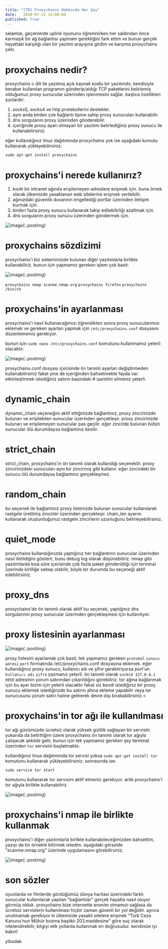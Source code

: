```yaml
---
title: "[TR] Proxychains Hakkında Her Şey"
date:	2020-07-22 15:00:00
published: true
---
```


selamlar, geçenlerde uplink oyununu öğreninirken her saldırıdan önce karmaşık bir ağ bağlantısı yapmam gerektiğini fark ettim ve bunun gerçek hayattaki karşılığı olan bir yazılım arayışına girdim ve karşıma proxychains çıktı.


# [](#header-3)proxychains nedir?

proxychains c dili ile yazılmış açık kaynak kodlu bir yazılımdır, kendisiyle beraber kullanılan programın gönderip/aldığı TCP paketlerini belirlemiş olduğumuz proxy sunucular üzerinden işlenmesini sağlar. başlıca özellikleri şunlardır:

1. socks5, socks4 ve http protekollerini destekler.
1. aynı anda birden çok bağlantı tipine sahip proxy sunucuları kullanabilir.
1. dns sorgularını proxy üzerinden gönderebilir.
1. içeriğinde proxy ayarı olmayan bir yazılımı belirlediğiniz proxy sunucu ile kullanabilirsiniz.

eğer kullandığınız linux dağıtımında proxychains yok ise aşağıdaki komutu kullanarak yükleyebilirsiniz:

`sudo apt-get install proxychains`

# [](#header-3)proxychains'i nerede kullanırız?

1. kısıtlı bir intranet ağında erişilemeyen adreslere erişmek için. buna örnek olarak ülkemizde yasaklanan web sitelerine erişmek verilebilir.
1. ağınızdaki güvenlik duvarının engellediği portlar üzerinden iletişim kurmak için.
1. birden fazla proxy sunucu kullanarak takip edilebilirliği azaltmak için.
1. dns sorgularını proxy sunucu üzerinden göndermek için.

![image](post_resources/proxychains/diyagram.png){:.postimg}

# [](#header-3)proxychains sözdizimi

proxychains'i biz sistemimizde bulunan diğer yazılımlarla birlikte kullanabiliriz. bunun için yapmamız gereken işlem çok basit:

![image](post_resources/proxychains/syntax.png){:.postimg}

`proxychains nmap scanme.nmap.org`
`proxychains firefox`
`proxychains /bin/sh`


# [](#header-3)proxychains'in ayarlanması

proxychains'i nasıl kullanacağımızı öğrendikten sonra proxy sunucularımızı eklemek ve gereken ayarları yapmak için `/etc/proxychains.conf` dosyasını düzenlememiz gerekiyor.

bunun için `sudo nano /etc/proxychains.conf` komutunu kullanmamız yeterli olacaktır.

![image](post_resources/proxychains/config.png){:.postimg}

proxychains.conf dosyası içerisinde ön tanımlı ayarları değiştirmeden kullanabilirsiniz fakat yine de içeriğinden bahsetmekte fayda var. etkinleştirmek istediğiniz satırın başındaki # işaretini silmeniz yeterli.

# [](#header-5)dynamic_chain

dynamic_chain seçeneğini aktif ettiğinizde bağlantınız, proxy zincirinizde bulunan ve erişilebilen sunucular üzerinden gerçekleşir. proxy zincirinizde bulunan ve erişilemeyen sunucular pas geçilir. eğer zincirde bulunan bütün sunucular ölü durumdaysa bağlantınız kesilir.

# [](#header-5)strict_chain

strict_chain, proxychains'in ön tanımlı olarak kullandığı seçenektir. proxy zincirinizdeki sunucuları aynı bir zincirmiş gibi kullanır. eğer zincirdeki bir sunucu ölü durumdaysa bağlantınız gerçekleşmez.

# [](#header-5)random_chain

bu seçenek ile bağlantınız proxy listenizde bulunan sunucular kullanılarak rastgele üretilmiş zincirler üzerinden gerçekleşir. chain_len ayarını kullanarak oluşturduğunuz rastgele zincirlerin uzunluğunu belirleyebilirsiniz.

# [](#header-5)quiet_mode

proxychains kullandığınızda yaptığınız her bağlantının sunucular üzerinden nasıl iletildiğini gösterir, bunu debug log olarak düşünebiliriz. nmap gibi yazılımlarda kısa süre içerisinde çok fazla paket gönderildiği için terminal üzerinde kirliliğe sebep olabilir, böyle bir durumda bu seçeneği aktif edebilirsiniz.
	
# [](#header-5)proxy_dns

proxychains'de ön tanımlı olarak aktif bu seçenek, yaptığınız dns sorgularının proxy sunucular üzerinden gerçekleşmesi için kullanılıyor.

# [](#header-3)proxy listesinin ayarlanması

![image](post_resources/proxychains/proxylist.png){:.postimg}

proxy listesini ayarlamak çok basit, tek yapmamız gereken `protokol` `sunucu adresi` `port` formatında /etc/proxychains.conf dosyasına eklemek. eğer kullandığınız proxy sunucu, kullanıcı adı ve şifre gerektiriyorsa port'un `kullanıcı adı` `şifre` yazmanız yeterli.
ön tanımlı olarak `socks4 127.0.0.1 9050` adresinin yorum satırından çıkarıldığını görebiliriz. tor ağına bağlanmak için bu ayar bizim için yeterli olacaktır fakat siz kendi istediğiniz bir proxy sunucu eklemek istediğinzde bu satırın altına ekleme yapabilir veya tor sunucusunu yorum satırı haline getirerek devre dışı bırakabilirsiniz.<
	
# [](#header-3)proxychains'in tor ağı ile kullanılması

tor ağı günümüzde ücretsiz olarak yüksek gizlilik sağlayan bir servistir. yukarıda da belirttiğim üzere proxychains ön tanımlı olarak tor ağıyla çalışacak şekilde gelir, bunun için tek yapmamız gereken şey terminal üzerinden `tor` servisini başlatmaktır.

kullandığınız linux dağıtımında tor servisi yoksa `sudo apt-get install tor` komutunu kullanarak yükleyebilirsiniz. sonrasında ise:

`sudo service tor start`

komutunu kullanarak tor servisini aktif etmeniz gerekiyor. artık proxychains'i tor ağıyla birlikte kullanabiliriz.

![image](post_resources/proxychains/tordig.png){:.postimg}


# [](#header-3)proxychains'i nmap ile birlikte kullanmak

proxychains'i diğer yazılımlarla birlikte kullanabileceğimizden bahsettim, yazıyı da bir örnekle bitirmek istedim. aşağıdaki görselde "scanme.nmap.org" üzerinde uygulamasını görebilirsiniz.

![image](post_resources/proxychains/nmap.gif){:.postimg}


# [](#header-3)son sözler

oyunlarda ve filmlerde gördüğümüz dünya haritası üzerindeki farklı sunucular kullanılarak yapılan "bağlantılar" gerçek hayatta nasıl oluyor görmüş olduk. proxychains bize internette anonim olmamızı sağlasa da ücretsiz servislerin kullanılması hiçbir zaman güvenli bir yol değildir. ayrıca unutmamak gerekiyor ki ülkemizde yasaklı sitelere erişmek "Türk Ceza Kanunu’nun Mühür bozma başlıklı 203.maddesine" göre suç olarak nitelendirebilir, bilgiyi etik yollarda kullanmak en doğrusudur. kendinize iyi bakın! 

yibudak